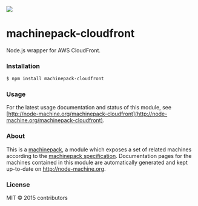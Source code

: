 ![](http://node-machine.org/images/machine-anthropomorph-for-white-bg.png)

# machinepack-cloudfront

Node.js wrapper for AWS CloudFront.

### Installation

```sh
$ npm install machinepack-cloudfront
```

### Usage

For the latest usage documentation and status of this module, see [http://node-machine.org/machinepack-cloudfront](http://node-machine.org/machinepack-cloudfront).

### About

This is a [machinepack](http://node-machine.org/), a module which exposes a set of related machines according to the [machinepack specification](http://node-machine.org/spec/machinepack).
Documentation pages for the machines contained in this module are automatically generated and kept up-to-date on http://node-machine.org.

### License

MIT &copy; 2015 contributors

